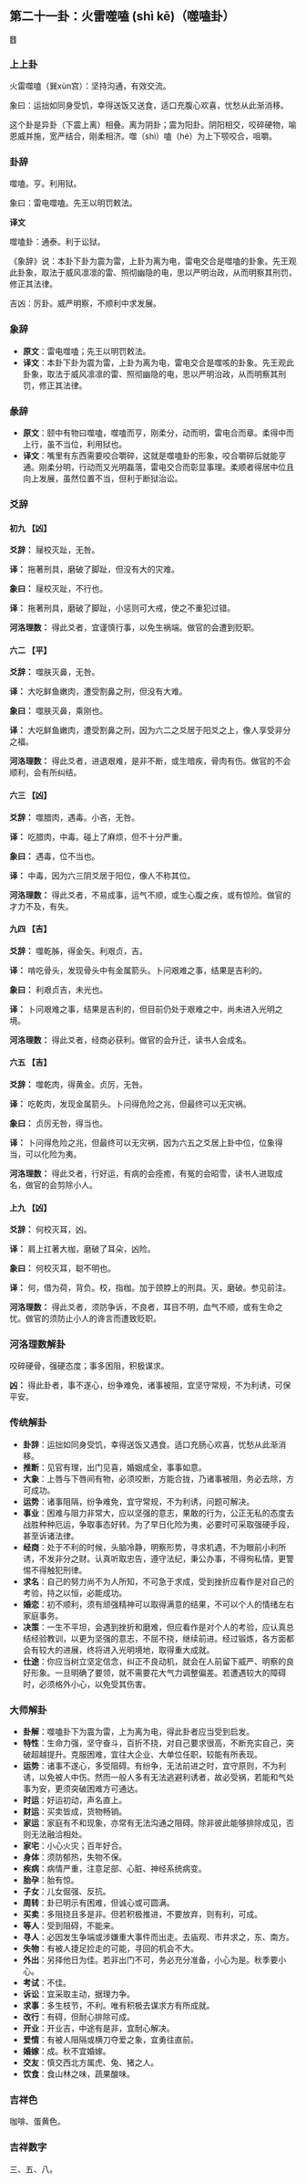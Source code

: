 ## 第二十一卦：火雷噬嗑 (shì kē)（噬嗑卦）

<div class="hexagrams">䷔</div>

### 上上卦

火雷噬嗑（巽xùn宫）：坚持沟通，有效交流。

象曰：运拙如同身受饥，幸得送饭又送食，适口充腹心欢喜，忧愁从此渐消移。

这个卦是异卦（下震上离）相叠。离为阴卦；震为阳卦。阴阳相交，咬碎硬物，喻恩威并施，宽严结合，刚柔相济。噬（shì）嗑（hé）为上下颚咬合，咀嚼。

### 卦辞

噬嗑。亨。利用狱。

象曰：雷电噬嗑。先王以明罚敕法。

**译文**

噬嗑卦：通泰。利于讼狱。

《象辞》说：本卦下卦为震为雷，上卦为离为电，雷电交合是噬嗑的卦象。先王观此卦象，取法于威风凛凛的雷、照彻幽隐的电，思以严明治政，从而明察其刑罚，修正其法律。

吉凶：厉卦。威严明察，不顺利中求发展。

### 象辞

- **原文**：雷电噬嗑；先王以明罚敕法。
- **译文**：本卦下卦为震为雷，上卦为离为电，雷电交合是噬咳的卦象。先王观此卦象，取法于威风凛凛的雷、照彻幽隐的电，思以严明治政，从而明察其刑罚，修正其法律。

### 彖辞

- **原文**：颐中有物曰噬嗑，噬嗑而亨，刚柔分，动而明，雷电合而章。柔得中而上行，虽不当位，利用狱也。
- **译文**：嘴里有东西需要咬合嚼碎，这就是噬嗑卦的形象，咬合嚼碎后就能亨通。刚柔分明，行动而又光明磊落，雷电交合而彰显事理。柔顺者得居中位且向上发展，虽然位置不当，但利于断狱治讼。


### 爻辞

#### 初九 【凶】

**爻辞：** 屦校灭趾，无咎。

**译：** 拖著刑具，磨破了脚趾，但没有大的灾难。

**象曰：** 屦校灭趾，不行也。

**译：** 拖著刑具，磨破了脚趾，小惩则可大戒，使之不重犯过错。

**河洛理数：** 得此爻者，宜谨慎行事，以免生祸端。做官的会遭到贬职。

#### 六二 【平】

**爻辞：** 噬肤灭鼻，无咎。

**译：** 大吃鲜鱼嫩肉，遭受割鼻之刑，但没有大难。

**象曰：** 噬肤灭鼻，乘刚也。

**译：** 大吃鲜鱼嫩肉，遭受割鼻之刑，因为六二之爻居于阳爻之上，像人享受非分之福。

**河洛理数：** 得此爻者，进退艰难，是非不断，或生暗疾，骨肉有伤。做官的不会顺利，会有所纠结。

#### 六三 【凶】

**爻辞：** 噬腊肉，遇毒。小吝，无咎。

**译：** 吃腊肉，中毒。碰上了麻烦，但不十分严重。

**象曰：** 遇毒，位不当也。

**译：** 中毒，因为六三阴爻居于阳位，像人不称其位。

**河洛理数：** 得此爻者，不易成事，运气不顺，或生心腹之疾，或有惊险。做官的才力不及，有失。

#### 九四 【吉】

**爻辞：** 噬乾胏，得金矢。利艰贞，吉。

**译：** 啃吃骨头，发现骨头中有金属箭头。卜问艰难之事，结果是吉利的。

**象曰：** 利艰贞吉，未光也。

**译：** 卜问艰难之事，结果是吉利的，但目前仍处于艰难之中，尚未进入光明之境。

**河洛理数：** 得此爻者，经商必获利。做官的会升迁，读书人会成名。

#### 六五 【吉】

**爻辞：** 噬乾肉，得黄金。贞厉，无咎。

**译：** 吃乾肉，发现金属箭头。卜问得危险之兆，但最终可以无灾祸。

**象曰：** 贞厉无咎，得当也。

**译：** 卜问得危险之兆，但最终可以无灾祸，因为六五之爻居上卦中位，位象得当，可以化险为夷。

**河洛理数：** 得此爻者，行好运，有病的会痊癒，有冤的会昭雪，读书人进取成名，做官的会剪除小人。

#### 上九 【凶】

**爻辞：** 何校灭耳，凶。

**译：** 肩上扛著大枷，磨破了耳朵，凶险。

**象曰：** 何校灭耳，聪不明也。

**译：** 何，借为荷，背负。校，指枷。加于颈脖上的刑具。灭，磨破。参见前注。

**河洛理数：** 得此爻者，须防争诉，不良者，耳目不明，血气不顺，或有生命之忧。做官的须防止小人的谗言而遭致贬职。

### 河洛理数解卦

咬碎硬骨，强硬态度；事多困阻，积极谋求。

**凶：** 得此卦者，事不遂心，纷争难免，诸事被阻，宜坚守常规，不为利诱，可保平安。

### 传统解卦

- **卦辞**：运拙如同身受饥，幸得送饭又遇食。适口充肠心欢喜，忧愁从此渐消移。
- **推断**：见官有理，出门见喜，婚姻成全，事事如意。
- **大象**：上唇与下唇间有物，必须咬断，方能合拢，乃诸事被阻，务必去除，方可成功。
- **运势**：诸事阻隔，纷争难免，宜守常规，不为利诱，问题可解决。
- **事业**：困难与阻力非常大，应以坚强的意志，果敢的行为，公正无私的态度去战胜种种厄运，争取事态好转。为了早日化险为夷，必要时可采取强硬手段，甚至诉诸法律。
- **经商**：处于不利的时候，头脑冷静，明察形势，寻求机遇，不为眼前小利所诱，不发非分之财。认真听取忠告，遵守法纪，秉公办事，不得徇私情，更警惕不得触犯刑律。
- **求名**：自己的努力尚不为人所知，不可急于求成，受到挫折应看作是对自己的考验，持之以恒，必能成功。
- **婚恋**：初不顺利，须有顽强精神可以取得满意的结果，不可以个人的情绪左右家庭事务。
- **决策**：一生不平坦，会遇到挫折和磨难，但应看作是对个人的考验，应认真总结经验教训，以更为坚强的意志，不屈不挠，继续前进。经过锻炼，各方面都会有较大的进展，终将进入光明境地，取得重大成就。
- **仕途**：你应当树立坚定信念，纠正不良动机，就会在人前留下威严、明察的良好形象。一旦明确了要领，就不需要花大气力调整偏差。若遭遇较大的障碍时，必须格外小心，以免受其伤害。

### 大师解卦

- **卦解**：噬嗑卦下为震为雷，上为离为电，得此卦者应当受到启发。
- **特性**：生命力强，坚守奋斗，百折不挠，对自己要求很高，不断充实自己，突破超越提升。克服困难，宜往大企业、大单位任职，较能有所表现。
- **运势**：诸事不遂心，多受阻碍。有纷争，无法前进之时，宜守原则，不为利诱，以免被人中伤。然而一般人多有无法逃避利诱者，故必受祸，若能和气处事为安，更须突破困难方可通达。
- **时运**：好运初动，声名直上。
- **财运**：买卖皆成，货物畅销。
- **家运**：家庭有不和现象，亦常有无法沟通之阻碍。除非彼此能够排除成见，否则无法融洽相处。
- **家宅**：小心火灾；百年好合。
- **身体**：须防郁热，失物不保。
- **疾病**：病情严重，注意足部、心脏、神经系统病变。
- **胎孕**：胎有惊。
- **子女**：儿女倔强、反抗。
- **周转**：卦已明示有困难，但诚心或可圆满。
- **买卖**：多阻挠且多是非。但若积极推进，不要放弃，则有利，可成。
- **等人**：受到阻碍，不能来。
- **寻人**：必因发生争端或涉嫌重大事件而出走。去庙观、市井求之，东、南方。
- **失物**：有被人捷足捡走的可能，寻回的机会不大。
- **外出**：另择他日为佳。若非出门不可，务必充分准备，小心为是。秋季要小心。
- **考试**：不佳。
- **诉讼**：宜采取主动，据理力争。
- **求事**：多生枝节，不利。唯有积极去谋求方有所成就。
- **改行**：有碍，但耐心排除可成。
- **开业**：开业吉，中途有是非，宜耐心解决。
- **爱情**：有被人阻隔或横刀夺爱之象，宜勇往直前。
- **婚嫁**：成。秋不宜婚嫁。
- **交友**：慎交西北方属虎、兔、猪之人。
- **饮食**：食山林之味，蔬果酸味。

### 吉祥色

咖啡、蛋黄色。

### 吉祥数字

三、五、八。

